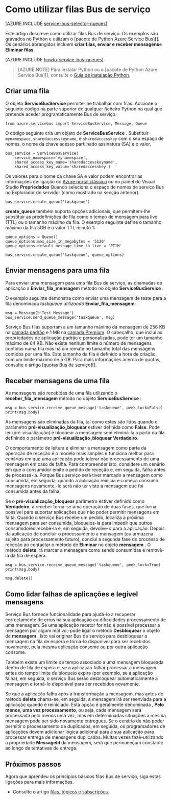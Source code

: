 <properties 
    pageTitle="Como utilizar filas de serviço Bus com Python | Microsoft Azure" 
    description="Saiba como utilizar Azure Service Bus filas de Python." 
    services="service-bus" 
    documentationCenter="python" 
    authors="sethmanheim" 
    manager="timlt" 
    editor=""/>

<tags 
    ms.service="service-bus" 
    ms.workload="na" 
    ms.tgt_pltfrm="na" 
    ms.devlang="python" 
    ms.topic="article" 
    ms.date="09/21/2016" 
    ms.author="sethm;lmazuel"/>


# <a name="how-to-use-service-bus-queues"></a>Como utilizar filas Bus de serviço

[AZURE.INCLUDE [service-bus-selector-queues](../../includes/service-bus-selector-queues.md)]

Este artigo descreve como utilizar filas Bus de serviço. Os exemplos são gravados no Python e utilizam o [pacote de Python Azure Service Bus][]. Os cenários abrangidos incluem **criar filas, enviar e receber mensagens**e **Eliminar filas**.

[AZURE.INCLUDE [howto-service-bus-queues](../../includes/howto-service-bus-queues.md)]

> [AZURE.NOTE] Para instalar Python ou o [pacote de Python Azure Service Bus][], consulte o [Guia de instalação Python](../python-how-to-install.md).

## <a name="create-a-queue"></a>Criar uma fila

O objeto **ServiceBusService** permite-lhe trabalhar com filas. Adicione o seguinte código na parte superior de qualquer ficheiro Python na qual que pretende aceder programaticamente Bus de serviço:

```
from azure.servicebus import ServiceBusService, Message, Queue
```

O código seguinte cria um objeto de **ServiceBusService** . Substituir `mynamespace`, `sharedaccesskeyname`, e `sharedaccesskey` com o seu espaço de nomes, o nome da chave acesso partilhado assinatura (SA) e o valor.

```
bus_service = ServiceBusService(
    service_namespace='mynamespace',
    shared_access_key_name='sharedaccesskeyname',
    shared_access_key_value='sharedaccesskey')
```

Os valores para o nome da chave SA e valor podem encontrar as informações de ligação do [Azure portal clássico][] ou no painel do Visual Studio **Propriedades** Quando seleciona o espaço de nomes de serviço Bus no Explorador do servidor (como mostrado na secção anterior).

```
bus_service.create_queue('taskqueue')
```

**create_queue** também suporta opções adicionais, que permitem-lhe substituir as predefinições de fila como o tempo de mensagem para live (TTL) ou o tamanho máximo da fila. O exemplo seguinte define o tamanho máximo da fila 5GB e o valor TTL minuto 1:

```
queue_options = Queue()
queue_options.max_size_in_megabytes = '5120'
queue_options.default_message_time_to_live = 'PT1M'

bus_service.create_queue('taskqueue', queue_options)
```

## <a name="send-messages-to-a-queue"></a>Enviar mensagens para uma fila

Para enviar uma mensagem para uma fila Bus de serviço, as chamadas de aplicação a **Enviar\_fila\_mensagem** método no objeto **ServiceBusService** .

O exemplo seguinte demonstra como enviar uma mensagem de teste para a fila denominada *taskqueue utilizando* **Enviar\_fila\_mensagem**:

```
msg = Message(b'Test Message')
bus_service.send_queue_message('taskqueue', msg)
```

Serviço Bus filas suportam a um tamanho máximo da mensagem de 256 KB na [camada padrão](service-bus-premium-messaging.md) e 1 MB na [camada Premium](service-bus-premium-messaging.md). O cabeçalho, que inclui as propriedades de aplicação padrão e personalizadas, pode ter um tamanho máximo de 64 KB. Não existe nenhum limite o número de mensagens contidos numa fila mas há um remate no tamanho total das mensagens contidos por uma fila. Este tamanho da fila é definido a hora de criação, com um limite máximo de 5 GB. Para mais informações acerca de quotas, consulte o artigo [quotas Bus de serviço][].

## <a name="receive-messages-from-a-queue"></a>Receber mensagens de uma fila

As mensagens são recebidas de uma fila utilizando o **receber\_fila\_mensagem** método no objeto **ServiceBusService** :

```
msg = bus_service.receive_queue_message('taskqueue', peek_lock=False)
print(msg.body)
```

As mensagens são eliminadas da fila, tal como estes são lidos quando o parâmetro **pré-visualização\_bloquear** estiver definida como **False**. Pode ler (pré-visualização) e bloquear a mensagem sem eliminá-la a partir da fila definindo o parâmetro **pré-visualização\_bloquear** **Verdadeiro**.

O comportamento de leitura e eliminar a mensagem como parte da operação de receção é o modelo mais simples e funciona melhor para cenários em que uma aplicação pode tolerar não processamento de uma mensagem em caso de falha. Para compreender isto, considere um cenário em que o consumidor emite o pedido de receção e, em seguida, falha antes de processá-la. Porque Bus serviço será tiver marcado a mensagem como consumida, em seguida, quando a aplicação reinicia e começa consumir mensagens novamente,-lo será não ter visto a mensagem que foi consumida antes da falha.

Se o **pré-visualização\_bloquear** parâmetro estiver definido como **Verdadeiro**, a receber torna-se uma operação de duas fases, que torna possível para suportar aplicações que não poder permitir mensagens em falta. Quando o serviço Bus recebe um pedido, localiza a próxima mensagem para ser consumida, bloqueios-la para impedir que outros consumidores recebê-la e, em seguida, devolve-o para a aplicação. Depois da aplicação de concluir o processamento a mensagem (ou armazena sujeito para processamento futuro), conclui a segunda fase do processo de receção ao contactar o método de **Eliminar** no objeto **mensagem** . O método **delete** irá marcar a mensagem como sendo consumidas e removê-la da fila de espera.

```
msg = bus_service.receive_queue_message('taskqueue', peek_lock=True)
print(msg.body)

msg.delete()
```

## <a name="how-to-handle-application-crashes-and-unreadable-messages"></a>Como lidar falhas de aplicações e legível mensagens

Serviço Bus fornece funcionalidade para ajudá-lo a recuperar correctamente de erros na sua aplicação ou dificuldades processamento de uma mensagem. Se uma aplicação recetor for não é possível processar a mensagem por algum motivo,-pode ligar o método **Desbloquear** o objeto de **mensagem** . Isto vai originar Bus de serviço para desbloquear a mensagem na fila de espera e torná-lo disponível para ser recebidos novamente, pela mesma aplicação consome ou por outra aplicação consome.

Também existe um limite de tempo associado a uma mensagem bloqueada dentro de fila de espera e, se a aplicação falhar processar a mensagem antes do tempo limite de bloqueio expira (por exemplo, se a aplicação falha), em seguida, o serviço Bus serão desbloquear automaticamente a mensagem e torná-lo disponível para ser recebidos novamente.

Se que a aplicação falha após a transformação a mensagem, mas antes do método **delete** chama-se, em seguida, a mensagem irá ser reenviada para a aplicação quando é reiniciado. Esta opção é geralmente denominada **, Pelo menos, uma vez processamento**, ou seja, cada mensagem será processada pelo menos uma vez, mas em determinadas situações a mesma mensagem pode ser sido novamente entregues. Se o cenário de não poder permitir o processamento de duplicados, em seguida, os programadores de aplicações devem adicionar lógica adicional para a sua aplicação para processar entrega de mensagens duplicados. Muitas vezes fazê-utilizando a propriedade **MessageId** da mensagem, será que permaneçam constante ao longo de tentativas de entrega.

## <a name="next-steps"></a>Próximos passos

Agora que aprendeu os princípios básicos filas Bus de serviço, siga estas ligações para mais informações.

-   Consulte o artigo [filas, tópicos e subscrições][].

[Azure portal clássico]: https://manage.windowsazure.com
[Pacote Python Azure Service Bus]: https://pypi.python.org/pypi/azure-servicebus  
[Filas, tópicos e subscrições]: service-bus-queues-topics-subscriptions.md
[Quotas de Bus de serviço]: service-bus-quotas.md
 
